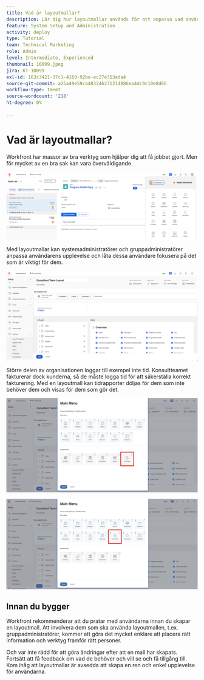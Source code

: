 ```yaml
---
title: Vad är layoutmallar?
description: Lär dig hur layoutmallar används för att anpassa vad användarna ser i gränssnittet.
feature: System Setup and Administration
activity: deploy
type: Tutorial
team: Technical Marketing
role: Admin
level: Intermediate, Experienced
thumbnail: 10099.jpeg
jira: KT-10099
exl-id: 163c3421-37c1-4160-92be-ec27e353ada4
source-git-commit: a25a49e59ca483246271214886ea4dc9c10e8d66
workflow-type: tm+mt
source-wordcount: '218'
ht-degree: 0%

---
```


# Vad är layoutmallar?

Workfront har massor av bra verktyg som hjälper dig att få jobbet gjort. Men för mycket av en bra sak kan vara överväldigande.

![Hem- och huvudmeny](assets/what-are-layout-templates-01.png)

Med layoutmallar kan systemadministratörer och gruppadministratörer anpassa användarens upplevelse och låta dessa användare fokusera på det som är viktigt för dem.

![Hem- och huvudmeny](assets/what-are-layout-templates-02.png)

Större delen av organisationen loggar till exempel inte tid. Konsultteamet fakturerar dock kunderna, så de måste logga tid för att säkerställa korrekt fakturering. Med en layoutmall kan tidrapporter döljas för dem som inte behöver dem och visas för dem som gör det.

![Hem- och huvudmeny](assets/what-are-layout-templates-03.png)

![Hem- och huvudmeny](assets/what-are-layout-templates-04.png)


## Innan du bygger

Workfront rekommenderar att du pratar med användarna innan du skapar en layoutmall. Att involvera dem som ska använda layoutmallen, t.ex. gruppadministratörer, kommer att göra det mycket enklare att placera rätt information och verktyg framför rätt personer.

Och var inte rädd för att göra ändringar efter att en mall har skapats. Fortsätt att få feedback om vad de behöver och vill se och få tillgång till. Kom ihåg att layoutmallar är avsedda att skapa en ren och enkel upplevelse för användarna.
